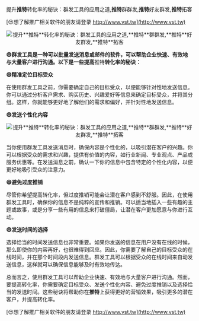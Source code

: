 提升**推特**转化率的秘诀：群发工具的应用之道,**推特**群群发,**推特**好友群发,**推特**拓客

[😍想了解推广相关软件的朋友请登录 http://www.vst.tw](http://www.vst.tw)

 <center><img src="https://vst.tw/MP4/tuiguang/png/0.png" alt="提升**推特**转化率的秘诀：群发工具的应用之道,**推特**群群发,**推特**好友群发,**推特**拓客"></center>

**😄群发工具是一种可以批量发送消息或邮件的软件，可以帮助企业快速、有效地与大量客户进行沟通。以下是一些提高**推特**转化率的秘诀：**

**😄精准定位目标受众**

在使用群发工具之前，你需要确定自己的目标受众，以便能够针对性地发送信息。你可以通过分析客户需求、购买历史、兴趣爱好等信息来确定目标受众，并将其分组。这样，你就能够更好地了解他们的需求和偏好，并针对性地发送信息。

**😄发送个性化内容**

 <center><img src="https://vst.tw/MP4/tuiguang/png/0.png" alt="提升**推特**转化率的秘诀：群发工具的应用之道,**推特**群群发,**推特**好友群发,**推特**拓客"></center>

当你使用群发工具发送消息时，确保内容是个性化的，以吸引潜在客户的兴趣。你可以根据受众的需求和兴趣，提供有价值的内容，如行业新闻、专业观点、产品或服务优惠等。在发送消息之前，确认一下你的信息中包含特定的个性化内容，以便更好地吸引受众的注意力。

**😄避免过度推销**

尽管你希望提高转化率，但过度推销可能会让潜在客户感到不舒服。因此，在使用群发工具时，确保你的信息不是纯粹的宣传和推销。可以适当地插入一些有趣的主题或故事，或是分享一些有用的信息来打破僵局，让潜在客户更加愿意与你进行互动。

**😄发送时间的选择**

选择恰当的时间发送信息也非常重要。如果你发送的信息在用户没有在线的时候，那么即使你的内容再好，也很难得到回应。因此，你需要了解自己的目标受众的在线时间，并在那个时间段内发送信息。群发工具可以根据受众的在线时间来自动发送信息，这样就可以确保信息能够及时有效地传达。

总而言之，使用群发工具可以帮助企业快速、有效地与大量客户进行沟通。然而，要提高转化率，你需要确定目标受众、发送个性化内容、避免过度推销以及选择恰当的发送时间。这些秘诀将帮助你在**推特**上获得更好的营销效果，吸引更多的潜在客户，并提高转化率。

[😍想了解推广相关软件的朋友请登录 http://www.vst.tw](http://www.vst.tw)



